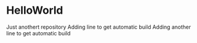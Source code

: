 # HelloWorld
Just anothert repository
Adding line to get automatic build 
Adding another line to get automatic build 
